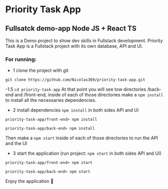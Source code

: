 # Priority Task App

## Fullsatck demo-app Node JS + React TS
This is a Demo project to show dev skills in Fullstack development.
Priority Task App is a Fullstack project with its own database, API and UI.


### For running: 
- 1 clone the project with git 
```
git clone https://github.com/Nicolas369/priority-task-app.git
```

-1.5 `cd priority-task-app` At that point you will see tow directories /back-end and /front-end, inside of each of those directories make a `npm install` to install all the necessaries dependencies.

- 2 install dependencies `npm install` in both sides API and UI
```
priority-task-app/front-end> npm install

priority-task-app/back-end> npm install
```

Then make a `npm start` inside of each of those directories to run the API and the UI
- 3 start the application (run project: `npm start` in both sides API and UI)
```
priority-task-app/front-end> npm start

priority-task-app/back-end> npm start
```



Enjoy the application 👾
